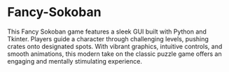 # Fancy-Sokoban
This Fancy Sokoban game features a sleek GUI built with Python and Tkinter. Players guide a character through challenging levels, pushing crates onto designated spots. With vibrant graphics, intuitive controls, and smooth animations, this modern take on the classic puzzle game offers an engaging and mentally stimulating experience.
